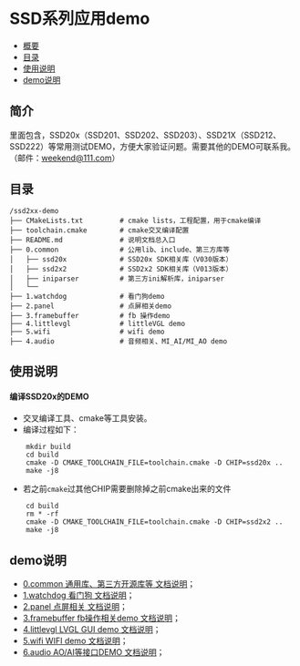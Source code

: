 # SSD系列应用demo<a name="demoDoc"></a>

-   [概要](#demoDoc1)
-   [目录](#demoDoc2)
-   [使用说明](#demoDoc3)
-   [demo说明](#demoDoc4)

## 简介<a name="demoDoc1"></a>

里面包含，SSD20x（SSD201、SSD202、SSD203）、SSD21X（SSD212、SSD222）等常用测试DEMO，方便大家验证问题。需要其他的DEMO可联系我。（邮件：weekend@111.com）

## 目录<a name="demoDoc2"></a>

```
/ssd2xx-demo
├── CMakeLists.txt         # cmake lists，工程配置，用于cmake编译
├── toolchain.cmake        # cmake交叉编译配置
├── README.md              # 说明文档总入口
├── 0.common               # 公用lib、include、第三方库等
│   ├── ssd20x             # SSD20x SDK相关库（V030版本）
│   ├── ssd2x2             # SSD2x2 SDK相关库（V013版本）
│   ├── iniparser          # 第三方ini解析库，iniparser
│   └── 
├── 1.watchdog             # 看门狗demo
├── 2.panel                # 点屏相关demo
├── 3.framebuffer          # fb 操作demo
├── 4.littlevgl            # littleVGL demo
├── 5.wifi                 # wifi demo
├── 4.audio                # 音频相关、MI_AI/MI_AO demo
```

## 使用说明<a name="demoDoc3"></a>

#### 编译SSD20x的DEMO
-   交叉编译工具、cmake等工具安装。
-   编译过程如下：
```shell
    mkdir build
    cd build
    cmake -D CMAKE_TOOLCHAIN_FILE=toolchain.cmake -D CHIP=ssd20x ..
    make -j8
```
-   若之前`cmake`过其他CHIP需要删除掉之前cmake出来的文件
```shell
    cd build
    rm * -rf
    cmake -D CMAKE_TOOLCHAIN_FILE=toolchain.cmake -D CHIP=ssd2x2 ..
    make -j8
```
## demo说明<a name="demoDoc4"></a>

-   [0.common 通用库、第三方开源库等 文档说明](./0.common/common-doc.md)；
-   [1.watchdog 看门狗 文档说明](./1.watchdog/watchdog-doc.md)；
-   [2.panel 点屏相关 文档说明](./2.panel/panel-doc.md)；
-   [3.framebuffer fb操作相关demo 文档说明](./3.framebuffer/framebuffer-doc.md)；
-   [4.littlevgl LVGL GUI demo 文档说明](./4.littlevgl/littlevgl-doc.md)；
-   [5.wifi  WIFI demo 文档说明](./5.wifi/wifi-doc.md)；
-   [6.audio  AO/AI等接口DEMO 文档说明](./6.audio/audio-doc.md)；